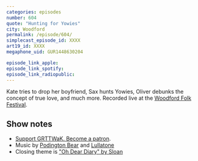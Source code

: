 ```yaml
---
categories: episodes
number: 604
quote: "Hunting for Yowies"
city: Woodford
permalink: /episode/604/
simplecast_episode_id: XXXX
art19_id: XXXX
megaphone_uid: GUR1448630204

episode_link_apple: 
episode_link_spotify: 
episode_link_radiopublic: 
---
```


Kate tries to drop her boyfriend, Sax hunts Yowies, Oliver debunks the concept of true love, and much more. Recorded live at the [Woodford Folk Festival](https://woodfordfolkfestival.com).

## Show notes
* [Support GRTTWaK. Become a patron](https://grownupsreadthingstheywroteaskids.com/support/?utm_source=podcast&utm_medium=referral&utm_campaign=604).
* Music by [Podington Bear](https://geo.itunes.apple.com/us/artist/podington-bear/id250459572?at=10lR7u&mt=1&app=music) and [Lullatone](https://geo.itunes.apple.com/us/artist/lullatone/id34467705?at=10lR7u&mt=1&app=music)
* Closing theme is ["Oh Dear Diary" by Sloan](http://sloan.spinshop.com/details/9850)